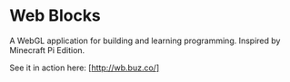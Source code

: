 Web Blocks
==========

A WebGL application for building and learning programming. Inspired by Minecraft Pi Edition.

See it in action here: [http://wb.buz.co/]
